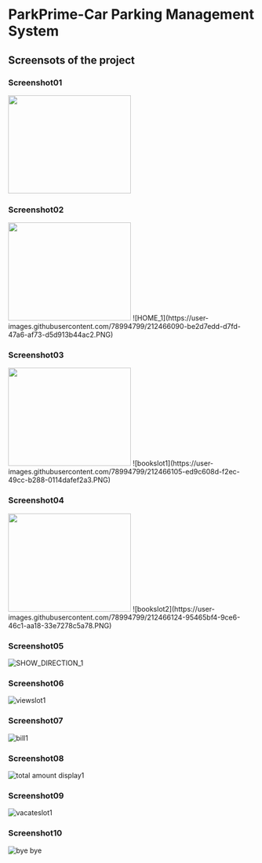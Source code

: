 # ParkPrime-Car Parking Management System


## Screensots of the project





### Screenshot01
<img src="https://user-images.githubusercontent.com/78994799/212466047-21d9f34a-0401-4f08-9c82-d1fce3718454.PNG" width="250" height="200">
<!-- ![FIRST_1](https://user-images.githubusercontent.com/78994799/212466047-21d9f34a-0401-4f08-9c82-d1fce3718454.PNG | width = 50) -->






### Screenshot02
<img src="https://user-images.githubusercontent.com/78994799/212466090-be2d7edd-d7fd-47a6-af73-d5d913b44ac2.PNG" width="250" height="200">
![HOME_1](https://user-images.githubusercontent.com/78994799/212466090-be2d7edd-d7fd-47a6-af73-d5d913b44ac2.PNG)






### Screenshot03
<img src="https://user-images.githubusercontent.com/78994799/212466105-ed9c608d-f2ec-49cc-b288-0114dafef2a3.PNG" width="250" height="200">
![bookslot1](https://user-images.githubusercontent.com/78994799/212466105-ed9c608d-f2ec-49cc-b288-0114dafef2a3.PNG)






### Screenshot04
<img src="https://user-images.githubusercontent.com/78994799/212466124-95465bf4-9ce6-46c1-aa18-33e7278c5a78.PNG" width="250" height="200">
![bookslot2](https://user-images.githubusercontent.com/78994799/212466124-95465bf4-9ce6-46c1-aa18-33e7278c5a78.PNG)






### Screenshot05

![SHOW_DIRECTION_1](https://user-images.githubusercontent.com/78994799/212466155-70e82edc-b5e0-4309-ab86-24f21970438c.PNG)






### Screenshot06

![viewslot1](https://user-images.githubusercontent.com/78994799/212466182-8f4aae10-8b9a-4927-979f-9eac62624b9b.PNG)






### Screenshot07

![bill1](https://user-images.githubusercontent.com/78994799/212466211-2e74d3ff-be1f-4bb0-90f7-02ea2db5ef3e.PNG)






### Screenshot08

![total amount display1](https://user-images.githubusercontent.com/78994799/212466221-f02c0897-ddd6-4e1a-aeb0-ca819f033ea7.PNG)






### Screenshot09

![vacateslot1](https://user-images.githubusercontent.com/78994799/212466248-11314441-8d91-48f5-93eb-675186d283bb.PNG)






### Screenshot10

![bye bye](https://user-images.githubusercontent.com/78994799/212466259-549cad48-e3c0-4207-a4d1-e858939f4872.PNG)
